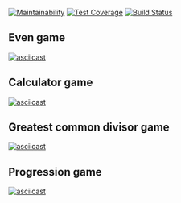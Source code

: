 [![Maintainability](https://api.codeclimate.com/v1/badges/a4f1aa3de32a2b7b074a/maintainability)](https://codeclimate.com/github/nlevchuk/project-lvl1-s416/maintainability)
[![Test Coverage](https://api.codeclimate.com/v1/badges/a4f1aa3de32a2b7b074a/test_coverage)](https://codeclimate.com/github/nlevchuk/project-lvl1-s416/test_coverage)
[![Build Status](https://travis-ci.org/nlevchuk/project-lvl1-s416.svg?branch=master)](https://travis-ci.org/nlevchuk/project-lvl1-s416)

## Even game

[![asciicast](https://asciinema.org/a/221542.svg)](https://asciinema.org/a/221542)

## Calculator game

[![asciicast](https://asciinema.org/a/222220.svg)](https://asciinema.org/a/222220)

## Greatest common divisor game

[![asciicast](https://asciinema.org/a/222411.svg)](https://asciinema.org/a/222411)

## Progression game

[![asciicast](https://asciinema.org/a/222428.svg)](https://asciinema.org/a/222428)